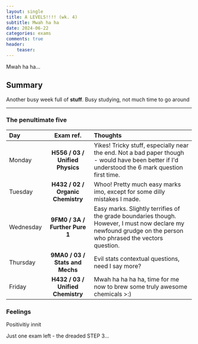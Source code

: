 ```yaml
---
layout: single
title: A LEVELS!!!! (wk. 4)
subtitle: Mwah ha ha
date: 2024-06-22
categories: exams
comments: true
header:
    teaser: 
---
```

Mwah ha ha...

## Summary
Another busy week full of **stuff**. Busy studying, not much time to go around

---

### The penultimate five

|Day   | Exam ref.   | Thoughts   |
|:--- | :---: | :--- |
| Monday | **H556 / 03 / Unified Physics** | Yikes! Tricky stuff, especially near the end. Not a bad paper though - would have been better if I'd understood the 6 mark question first time. |
| Tuesday | **H432 / 02 / Organic Chemistry** | Whoo! Pretty much easy marks imo, except for some dilly mistakes I made. |
| Wednesday | **9FM0 / 3A / Further Pure 1** | Easy marks. Slightly terrifies of the grade boundaries though. <br> However, I must now declare my newfound grudge on the person who phrased the vectors question. |
| Thursday | **9MA0 / 03 / Stats and Mechs** | Evil stats contextual questions,  need I say more? |
| Friday | **H432 / 03 / Unified Chemistry** | Mwah ha ha ha ha, time for me now to brew some truly awesome chemicals >:) |




### Feelings
Positivitiy innit

Just one exam left - the dreaded STEP 3...
